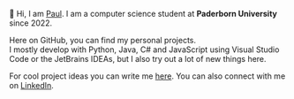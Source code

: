 👋 Hi, I am [Paul](https://paulmueser.de). I am a computer science student at **Paderborn University** since 2022.

Here on GitHub, you can find my personal projects.  
I mostly develop with Python, Java, C# and JavaScript using Visual Studio Code or the JetBrains IDEAs, but I also try out a lot of new things here.

For cool project ideas you can write me [here](mailto:kontakt@paulmueser.de?subject=[Project%20Idea]%20Idea). You can also connect with me on [LinkedIn](https://www.linkedin.com/in/paul-müser/).
